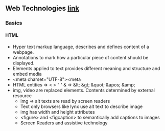 ## Web Technologies [link](https://developer.mozilla.org/en-US/docs/Web)
### Basics
#### HTML
- Hyper text markup language, describes and defines content of a webpage.
- Annotations to mark how a particular piece of content should be displayed.
- Elements applied to text provides different meaning and structure and embed media
- \<meta charset="UTF-8"><meta
- HTML entities => < > " ' &  => \&lt; \&gt; \&quot; \&apos; \&amp;
- img, video are replaced elements. Contents determined by external resource
  - img => alt texts are read by screen readers
  - Text only browsers like lynx use alt text to describe image
  - img has width and height attributes
  - \<figure> and \<figcaption> to semantically add captions to images
  - Screen Readers and assistive technology
  

